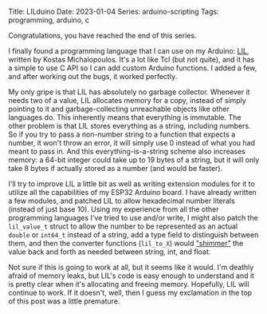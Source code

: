 Title: LILduino
Date: 2023-01-04
Series: arduino-scripting
Tags: programming, arduino, c

Congratulations, you have reached the end of this series.

I finally found a programming language that I can use on my Arduino: [LIL](https://runtimeterror.com/tech/lil/), written by Kostas Michalopoulos. It's a lot like Tcl (but not quite), and it has a simple to use C API so I can add custom Arduino functions. I added a few, and after working out the bugs, it worked perfectly.

My only gripe is that LIL has absolutely no garbage collector. Whenever it needs two of a value, LIL allocates memory for a copy, instead of simply pointing to it and garbage-collecting unreachable objects like other languages do. This inherently means that everything is immutable. The other problem is that LIL stores everything as a string, including numbers. So if you try to pass a non-number string to a function that expects a number, it won't throw an error, it will simply use 0 instead of what you had meant to pass in. And this everything-is-a-string scheme also increases memory: a 64-bit integer could take up to 19 bytes of a string, but it will only take 8 bytes if actually stored as a number (and would be faster).

I'll try to improve LIL a little bit as well as writing extension modules for it to utilize all the capabilities of my ESP32 Arduino board. I have already written a few modules, and patched LIL to allow hexadecimal number literals (instead of just base 10). Using my experience from all the other programming languages I've tried to use and/or write, I might also patch the `lil_value_t` struct to allow the number to be represented as an actual `double` or `int64_t` instead of a string, add a type field to distinguish between them, and then the converter functions (`lil_to_X`) would ["shimmer"](https://wiki.tcl-lang.org/page/shimmering) the value back and forth as needed between string, int, and float.

Not sure if this is going to work at all, but it seems like it would. I'm deathly afraid of memory leaks, but LIL's code is easy enough to understand and it is pretty clear when it's allocating and freeing memory. Hopefully, LIL will continue to work. If it doesn't, well, then I guess my exclamation in the top of this post was a little premature.
